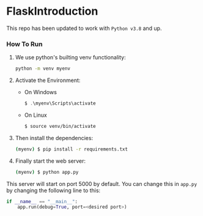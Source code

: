 # FlaskIntroduction

This repo has been updated to work with `Python v3.8` and up.

### How To Run
1. We use python's builting venv functionality:
    ```bash
    python -m venv myenv
    ```

2. Activate the Environment:
    * On Windows
        ```powershell
        $ .\myenv\Scripts\activate
        ```
    * On Linux
        ```bash
        $ source venv/bin/activate
        ```

3. Then install the dependencies:
    ```bash
    (myenv) $ pip install -r requirements.txt
    ```

4. Finally start the web server:
    ```bash
    (myenv) $ python app.py
    ```

This server will start on port 5000 by default. You can change this in `app.py` by changing the following line to this:

```python
if __name__ == "__main__":
    app.run(debug=True, port=<desired port>)
```

